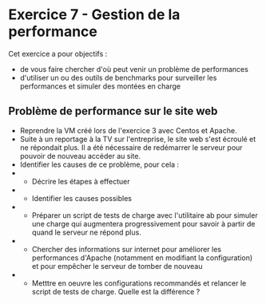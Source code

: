 # Exercice 7 - Gestion de la performance

Cet exercice a pour objectifs :
* de vous faire chercher d'où peut venir un problème de performances
* d'utiliser un ou des outils de benchmarks pour surveiller les performances et simuler des montées en charge

## Problème de performance sur le site web 

* Reprendre la VM créé lors de l'exercice 3 avec Centos et Apache.
* Suite à un reportage à la TV sur l'entreprise, le site web s'est écroulé et ne répondait plus. Il a été nécessaire de redémarrer le serveur pour pouvoir de nouveau accéder au site. 
* Identifier les causes de ce problème, pour cela : 
* * Décrire les étapes à effectuer
* * Identifier les causes possibles
* * Préparer un script de tests de charge avec l'utilitaire ab pour simuler une charge qui augmentera progressivement pour savoir à partir de quand le serveur ne répond plus. 
* * Chercher des informations sur internet pour améliorer les performances d'Apache (notamment en modifiant la configuration) et pour empêcher le serveur de tomber de nouveau
* * Metttre en oeuvre les configurations recommandés et relancer le script de tests de charge. Quelle est la différence ?

